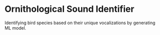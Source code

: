 # Ornithological Sound Identifier
 Identifying bird species based on their unique vocalizations by generating ML model.
